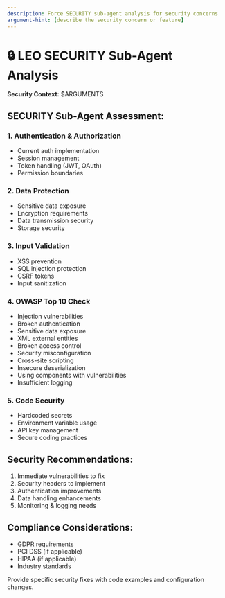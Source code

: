 ```yaml
---
description: Force SECURITY sub-agent analysis for security concerns
argument-hint: [describe the security concern or feature]
---
```


# 🔒 LEO SECURITY Sub-Agent Analysis

**Security Context:** $ARGUMENTS

## SECURITY Sub-Agent Assessment:

### 1. Authentication & Authorization
- Current auth implementation
- Session management
- Token handling (JWT, OAuth)
- Permission boundaries

### 2. Data Protection
- Sensitive data exposure
- Encryption requirements
- Data transmission security
- Storage security

### 3. Input Validation
- XSS prevention
- SQL injection protection
- CSRF tokens
- Input sanitization

### 4. OWASP Top 10 Check
- Injection vulnerabilities
- Broken authentication
- Sensitive data exposure
- XML external entities
- Broken access control
- Security misconfiguration
- Cross-site scripting
- Insecure deserialization
- Using components with vulnerabilities
- Insufficient logging

### 5. Code Security
- Hardcoded secrets
- Environment variable usage
- API key management
- Secure coding practices

## Security Recommendations:
1. Immediate vulnerabilities to fix
2. Security headers to implement
3. Authentication improvements
4. Data handling enhancements
5. Monitoring & logging needs

## Compliance Considerations:
- GDPR requirements
- PCI DSS (if applicable)
- HIPAA (if applicable)
- Industry standards

Provide specific security fixes with code examples and configuration changes.